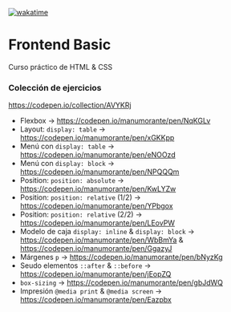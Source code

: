 [![wakatime](https://wakatime.com/badge/github/manumorante/basic-frontend.svg?style=for-the-badge)](https://wakatime.com/badge/github/manumorante/basic-frontend)

# Frontend Basic

Curso práctico de HTML & CSS

### Colección de ejercicios

https://codepen.io/collection/AVYKRj

- Flexbox -> https://codepen.io/manumorante/pen/NqKGLv
- Layout: `display: table` -> https://codepen.io/manumorante/pen/xGKKpp
- Menú con `display: table` -> https://codepen.io/manumorante/pen/eNOOzd
- Menú con `display: block` -> https://codepen.io/manumorante/pen/NPQQQm
- Position: `position: absolute` -> https://codepen.io/manumorante/pen/KwLYZw
- Position: `position: relative` (1/2) -> https://codepen.io/manumorante/pen/YPbgox
- Position: `position: relative` (2/2) -> https://codepen.io/manumorante/pen/LEovPW
- Modelo de caja `display: inline` & `display: block` -> https://codepen.io/manumorante/pen/WbBmYa & https://codepen.io/manumorante/pen/GgazyJ
- Márgenes `p` -> https://codepen.io/manumorante/pen/bNyzKg
- Seudo elementos `::after` & `::before` -> https://codepen.io/manumorante/pen/jEopZQ
- `box-sizing` -> https://codepen.io/manumorante/pen/gbJdWQ
- Impresión `@media print` & `@media screen` -> https://codepen.io/manumorante/pen/Eazpbx
